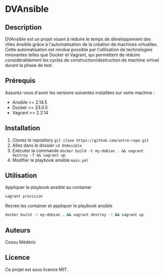 # DVAnsible
## Description

DVAnsible est un projet visant à réduire le temps de développement des rôles Ansible grâce à l'automatisation de la création de machines virtuelles. Cette automatisation est rendue possible par l'utilisation de technologies innovantes telles que Docker et Vagrant, qui permettent de réduire considérablement les cycles de construction/destruction de machine virtuel durant la phase de test.

## Prérequis
Assurez-vous d'avoir les versions suivantes installées sur votre machine :

- Ansible >= 2.14.5
- Docker >= 23.0.5
- Vagrant >= 2.2.14

## Installation
1. Clonez le repository `git clone https://github.com/votre-repo.git`
2. Allez dans le dossier `cd DVAnsible`
3. Exécuter la commande  `docker build -t my-debian . && vagrant destroy -f && vagrant up`
4. Modifier le playbook ansible `main.yml`

## Utilisation
Appliquer le playbook ansible au container

```bash
vagrant provision
```

Recrée les container et appliquer le playbook ansible

```bash
docker build -t my-debian . && vagrant destroy -f && vagrant up
```

## Auteurs
Cossu Médéric

## Licence
Ce projet est sous licence MIT.
